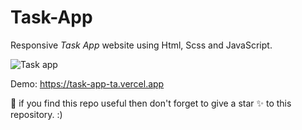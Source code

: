 # Task-App
Responsive *Task App* website using Html, Scss and JavaScript.

![Task app](https://github.com/EmmyRecent/Task-App/assets/103508005/74e5b921-d6c7-4f00-ab74-a095284ba005)

Demo: https://task-app-ta.vercel.app

🙏 if you find this repo useful then don't forget to give a star ✨ to this repository. :)